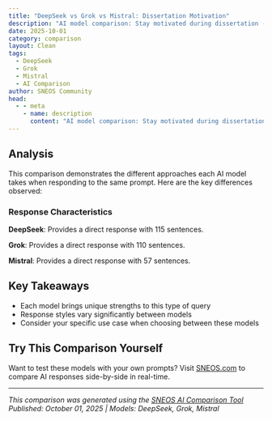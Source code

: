 ```yaml
---
title: "DeepSeek vs Grok vs Mistral: Dissertation Motivation"
description: "AI model comparison: Stay motivated during dissertation - combat procrastination and burnout..."
date: 2025-10-01
category: comparison
layout: Clean
tags:
  - DeepSeek
  - Grok
  - Mistral
  - AI Comparison
author: SNEOS Community
head:
  - - meta
    - name: description
      content: "AI model comparison: Stay motivated during dissertation - combat procrastination and burnout..."
---
```


<ChatComparison
  title="DeepSeek vs Grok vs Mistral: Dissertation Motivation"
  prompt="Stay motivated during dissertation - combat procrastination and burnout"
  :responses='{
    "DeepSeek": "Of course. Staying motivated through a dissertation is a marathon, not a sprint. Procrastination and burnout are not signs of weakness; they are predictable challenges of a long, solitary, and demanding project.\n\nHere is a comprehensive guide to combat them, broken down into strategies for each, and how they often feed into each other.\n\n### Part 1: Slaying the Procrastination Dragon\n\nProcrastination is often not about laziness, but about **fear, overwhelm, or lack of clarity.**\n\n**1. Break the \u0022Monolith\u0022 into \u0022Molecules\u0022**\nThe thought of \u0022writing a dissertation\u0022 is paralyzing. The thought of \u0022writing 300 words on the methodology for participant selection\u0022 is manageable.\n*   **The Power of Tiny Goals:** Instead of \u0022work on Chapter 2,\u0022 your task should be: \u0022Outline the first 3 sub-headings of Chapter 2\u0022 or \u0022Find 5 sources for the literature review section on X theory.\u0022\n*   **Use a Reverse Timeline:** Start with your defense date and work backward. When must the final draft be done? The revisions? The first full draft? The first chapter? This makes the process feel less abstract.\n\n**2. The \u0022Start Ugly\u0022 Principle (Embrace the Shitty First Draft)**\nPerfectionism is the engine of procrastination. Give yourself explicit permission to write poorly.\n*   **Set a Timer for 25 Minutes:** Use the Pomodoro Technique. Your goal for that 25 minutes is not to write well, but simply to **get words on the page.** You can\u0027t edit a blank page. Tell yourself, \u0022I will fix this later, but for now, I just need to vomit words onto the document.\u0022\n\n**3. Create Unambiguous, Time-Bound Sessions**\n\u0022Working on my dissertation all day\u0022 is a recipe for doing nothing. Be specific.\n*   **Bad Plan:** \u0022Work on dissertation Saturday.\u0022\n*   **Good Plan:** \u0022Saturday, 9 AM - 10:30 AM: Draft the introduction to the findings section (aim for 500 words). 11 AM - 12 PM: Organize references for Chapter 3.\u0022\n*   **Schedule Your Work:** Treat your writing time like a fixed appointment you cannot miss.\n\n**4. Engineer Your Environment**\n*   **Minimize Distractions:** Use website blockers (Freedom, Cold Turkey) on your computer. Put your phone in another room.\n*   **Have a \u0022Dissertation Zone\u0022:** If possible, have a specific place for work. When you\u0027re there, you work. This helps create a mental association.\n*   **Prepare the Night Before:** At the end of your workday, write down the *one* most important task for tomorrow. This creates instant momentum when you start.\n\n**5. The 5-Minute Rule**\nIf you\u0027re resisting a task, promise yourself you\u0027ll only do it for five minutes. Often, starting is the hardest part. After five minutes, the friction is reduced, and it\u0027s easier to continue.\n\n---\n\n### Part 2: Preventing and Recovering from Burnout\n\nBurnout is a state of emotional, physical, and mental exhaustion caused by prolonged stress.\n\n**1. Prioritize Ruthless Self-Care (It\u0027s Non-Negotiable)**\nYou cannot pour from an empty cup. Your brain is your primary tool; you must maintain it.\n*   **Sleep:** 7-9 hours. Nothing degrades cognitive function faster than sleep deprivation.\n*   **Move Your Body:** 30 minutes of moderate exercise most days. This is not optional; it clears your mind, reduces stress, and boosts energy.\n*   **Eat Well:** Fuel your brain with real food, not just caffeine and sugar.\n*   **Hydrate:** Keep a water bottle on your desk.\n\n**2. Build a \u0022Dissertation-Free\u0022 Life**\nYour identity cannot become \u0022the dissertation person.\u0022\n*   **Schedule Fun:** Literally put \u0022hobby,\u0022 \u0022see friends,\u0022 \u0022watch a movie\u0022 in your calendar. Guard this time as fiercely as your work time.\n*   **Socialize:** Make plans with people who don\u0027t want to talk about your research. Laugh. Connect.\n*   **Have a Non-Academic Hobby:** Something you do with your hands (cooking, gardening, painting) or body (sports, hiking) can be incredibly restorative.\n\n**3. Set Firm Boundaries**\n*   **Work Hours:** Decide on your \u0022quitting time\u0022 each day and stick to it. Close the laptop and walk away.\n*   **Weekends:** Protect at least one full day per weekend where you do zero dissertation work. A true break allows your subconscious to process ideas.\n\n**4. Celebrate ALL Wins (Not Just Big Milestones)**\nFinished a tough paragraph? Found a great source? Submitted a draft to your advisor? **Celebrate!**\n*   **Acknowledge Progress:** The path is long, and if you only celebrate at the end, you\u0027ll be miserable. Reward yourself with a small treat, a nice coffee, or an episode of your favorite show.\n*   **Keep a \u0022Done\u0022 List:** Alongside your \u0022To-Do\u0022 list, keep a list of everything you\u0027ve accomplished. Review it when you feel you\u0027re not making progress.\n\n---\n\n### Part 3: The Synergy - When Procrastination Meets Burnout\n\nThis is the vicious cycle: You procrastinate because you\u0027re overwhelmed -\u003E You feel guilty and work marathon sessions to catch up -\u003E This leads to exhaustion and burnout -\u003E Your burned-out brain has even less capacity to focus, so you procrastinate more.\n\n**To break the cycle:**\n\n**1. Practice Self-Compassion**\nTalk to yourself like you would talk to a friend in the same situation. \u0022This is really hard. It\u0027s normal to feel stuck. What\u0027s one tiny thing I can do to move forward?\u0022 Shame and guilt are fuel for the cycle; self-compassion breaks it.\n\n**2. Reconnect with Your \u0022Why\u0022**\nIn the grind, it\u0027s easy to forget the bigger picture.\n*   Why did you start this project? What question are you passionate about?\n*   What will this degree allow you to do?\n*   Remind yourself of the contribution you\u0027re making, however small.\n\n**3. Use Your Support System**\n*   **Your Advisor:** Schedule regular check-ins. They\u0027ve been there. They can provide perspective, a nudge, or just reassurance.\n*   **Peers:** Form or join a writing group. Body doubling (working in the same room as someone else, even virtually) is incredibly powerful for accountability.\n*   **Therapy/Counseling:** Most universities offer free counseling services. It\u0027s a fantastic space to develop coping strategies for stress, anxiety, and perfectionism.\n\n### Your Quick-Start Emergency Kit (If You\u0027re in a Rut *Right Now*)\n\n1.  **Stop.** Close your eyes and take three deep, slow breaths.\n2.  **Set a 25-minute timer.**\n3.  **Open your document.**\n4.  **Your ONLY task:** Write one paragraph about anything related to your dissertation. It can be a summary of a reading, a description of a problem, even a brain-dump of why you\u0027re stuck. **No editing, no judging.**\n5.  When the timer goes off, **stop.** Acknowledge that you did it.\n6.  **Now, go do something completely different and pleasurable for at least 30 minutes.** Take a walk, call a friend, listen to music.\n\nYou can do this. It\u0027s a monumental task, but it\u0027s done one sentence, one hour, one day at a time. Be kind to yourself, be strategic, and keep putting one foot in front of the other. The finish line is there.",
    "Grok": "Writing a dissertation is a marathon, not a sprint, and staying motivated while fending off procrastination and burnout is key to crossing the finish line. Below are actionable strategies to help you stay on track, maintain your drive, and protect your mental and physical well-being.\n\n### 1. **Set Clear, Achievable Goals**\n   - Break your dissertation into smaller, manageable tasks (e.g., outline a chapter, write 500 words, review 5 articles). This makes the process less overwhelming and gives you a sense of accomplishment.\n   - Use the SMART goal framework (Specific, Measurable, Achievable, Relevant, Time-bound). For example, instead of \u201CWork on Chapter 2,\u201D aim for \u201CWrite the introduction to Chapter 2 by Friday.\u201D\n   - Celebrate small wins. Finishing a section or hitting a word count milestone deserves recognition\u2014treat yourself to something small like a coffee or a favorite snack.\n\n### 2. **Create a Realistic Schedule**\n   - Establish a routine that fits your natural rhythm. If you\u2019re a morning person, dedicate early hours to focused writing. If nights work better, plan accordingly.\n   - Block out specific times for dissertation work, treating them as non-negotiable appointments.\n   - Use time management techniques like the **Pomodoro Technique**: Work for 25 minutes, then take a 5-minute break. After 4 cycles, take a longer 15-30 minute break. This helps maintain focus and prevents mental fatigue.\n   - Be flexible. If life throws curveballs, adjust your schedule without guilt\u2014just get back on track as soon as possible.\n\n### 3. **Combat Procrastination Head-On**\n   - Identify your triggers. Are you avoiding work because it feels daunting, or are you distracted by social media? Pinpoint the root cause.\n   - Start with the \u201C2-Minute Rule\u201D: Commit to working on your dissertation for just 2 minutes. Often, starting is the hardest part, and momentum kicks in.\n   - Remove distractions. Use apps like Forest, Freedom, or Cold Turkey to block social media or websites during work hours. Put your phone in another room if needed.\n   - Focus on progress, not perfection. A rough draft is better than no draft. You can edit later\u2014get words on the page first.\n   - Accountability partners help. Pair up with a friend or colleague to share daily or weekly goals and check in on each other\u2019s progress.\n\n### 4. **Prevent and Manage Burnout**\n   - **Prioritize self-care**: Sleep 7-8 hours a night, eat balanced meals, and stay hydrated. Physical health directly impacts mental stamina.\n   - **Schedule breaks and downtime**: Step away from your desk regularly. Go for a walk, stretch, or do a quick mindfulness exercise. Burnout often creeps in when you push without pausing.\n   - **Set boundaries**: Avoid overworking\u2014limit dissertation hours to avoid diminishing returns. For example, stop after 4-6 focused hours rather than pushing for 10 unproductive ones.\n   - **Engage in non-dissertation activities**: Maintain hobbies or social connections, even if scaled back. A coffee with a friend or a 30-minute workout can recharge your energy.\n   - Watch for warning signs of burnout: irritability, exhaustion, lack of motivation, or difficulty concentrating. If you notice these, take a day or two to rest without guilt.\n\n### 5. **Stay Motivated by Connecting to Your \u2018Why\u2019**\n   - Remind yourself why you started this journey. Is it to contribute to your field, achieve a personal goal, or open career doors? Write down your purpose and revisit it during low moments.\n   - Visualize the end goal. Imagine walking across the stage at graduation or seeing \u201CDr.\u201D before your name. Keep a picture or note of this vision near your workspace.\n   - Track your progress. Use a visual tool like a checklist or a progress bar to see how far you\u2019ve come. Apps like Trello or a simple notebook can work for this.\n   - Reward yourself for milestones. Finished a chapter? Treat yourself to a movie night or a favorite meal. Positive reinforcement keeps you going.\n\n### 6. **Build a Support System**\n   - Communicate with your advisor or supervisor regularly for guidance and reassurance. Their feedback can help you feel on track.\n   - Join or form a writing group with peers. Sharing struggles and successes with others in the same boat can be incredibly motivating.\n   - Lean on friends and family for emotional support. Let them know when you\u2019re struggling\u2014they can\u2019t help if they don\u2019t know.\n   - Consider professional help if needed. If procrastination or burnout feels unmanageable, a counselor or therapist can provide tools to cope with stress or anxiety.\n\n### 7. **Reframe Challenges and Setbacks**\n   - Writer\u2019s block happens\u2014don\u2019t panic. Switch tasks (e.g., organize references or edit another section) or take a short break to clear your mind.\n   - Accept that some days will be less productive. Focus on consistency over intensity. Even 30 minutes of work is better than none.\n   - View setbacks as learning opportunities. If a chapter needs heavy revisions, see it as a chance to refine your argument, not a failure.\n   - Practice self-compassion. Avoid negative self-talk like \u201CI\u2019m not good enough.\u201D Replace it with \u201CI\u2019m doing my best, and that\u2019s enough right now.\u201D\n\n### 8. **Leverage Tools and Resources**\n   - Use writing aids like Scrivener for organizing your dissertation or Grammarly for polishing drafts. These can save time and reduce frustration.\n   - Keep a research journal or digital notes (e.g., in Notion or Evernote) to jot down ideas, track sources, and brainstorm without pressure.\n   - Explore university resources like writing centers, workshops, or mental health services. They\u2019re there to support you.\n\n### 9. **Mix Up Your Environment**\n   - Change your workspace occasionally to refresh your mindset. Try a library, caf\u00E9, or even a park if weather permits.\n   - If you\u2019re stuck, a new setting can spark inspiration. Just ensure it\u2019s not too distracting.\n   - Keep your primary workspace tidy\u2014clutter can subconsciously add to stress.\n\n### 10. **Focus on the Present**\n   - Don\u2019t obsess over the entire dissertation. Concentrate on the task for today or this week. Thinking too far ahead can lead to overwhelm.\n   - Practice mindfulness or grounding techniques if anxiety creeps in. A quick 5-minute breathing exercise can recenter you.\n\n### Final Thought:\nRemember that completing a dissertation is as much about endurance and self-care as it is about intellect. Progress may feel slow, but every step forward counts. You\u2019re building something significant\u2014not just a document, but a testament to your perseverance. Keep your eyes on the prize, and don\u2019t hesitate to ask for help when you need it. You\u2019ve got this! If you\u2019d like specific tips on a particular chapter, time management tool, or coping strategy, just let me know.",
    "Mistral": "Completing a dissertation is a significant challenge that often involves long hours of research, writing, and editing. Staying motivated and combating procrastination and burnout are crucial for success. Here are some strategies to help you:\n\n### Staying Motivated\n\n1. **Set Clear Goals**:\n   - Break down your dissertation into smaller, manageable tasks.\n   - Set daily, weekly, and monthly goals to keep yourself on track.\n\n2. **Create a Schedule**:\n   - Develop a routine that includes dedicated time slots for research, writing, and breaks.\n   - Use a calendar or planner to organize your tasks and deadlines.\n\n3. **Find Your \u0027Why\u0027**:\n   - Remind yourself of the reasons you started your dissertation.\n   - Visualize the end goal and the benefits of completing your work.\n\n4. **Reward Yourself**:\n   - Set small rewards for completing tasks or milestones.\n   - Celebrate your progress, no matter how small.\n\n5. **Seek Support**:\n   - Join a study group or find a mentor who can provide guidance and encouragement.\n   - Share your progress with friends, family, or colleagues to stay accountable.\n\n### Combating Procrastination\n\n1. **Identify Triggers**:\n   - Recognize what causes you to procrastinate and try to eliminate or minimize those triggers.\n   - Common triggers include distractions, lack of clarity, and feeling overwhelmed.\n\n2. **Use the Pomodoro Technique**:\n   - Work in 25-minute intervals (pomodoros) followed by a 5-minute break.\n   - After four pomodoros, take a longer break.\n\n3. **Prioritize Tasks**:\n   - Use the Eisenhower Matrix to categorize tasks based on urgency and importance.\n   - Focus on high-priority tasks first.\n\n4. **Eliminate Distractions**:\n   - Create a distraction-free workspace.\n   - Use apps or browser extensions to block time-wasting websites.\n\n5. **Start Small**:\n   - Begin with the easiest or most enjoyable tasks to build momentum.\n   - Break larger tasks into smaller, more manageable steps.\n\n### Avoiding Burnout\n\n1. **Take Regular Breaks**:\n   - Ensure you take short breaks throughout the day.\n   - Use techniques like the Pomodoro Technique to structure your work and break times.\n\n2. **Practice Self-Care**:\n   - Make sure you are getting enough sleep, eating well, and exercising regularly.\n   - Engage in activities that you enjoy and that help you relax.\n\n3. **Set Boundaries**:\n   - Establish clear boundaries between work and personal time.\n   - Avoid working late into the night or on weekends unless absolutely necessary.\n\n4. **Stay Organized**:\n   - Keep your workspace tidy and organized.\n   - Use tools like project management software to keep track of your progress and deadlines.\n\n5. **Seek Professional Help**:\n   - If you feel overwhelmed, consider speaking with a counselor or therapist.\n   - Many universities offer mental health services for students.\n\n### Additional Tips\n\n1. **Mindfulness and Meditation**:\n   - Practice mindfulness techniques to stay focused and reduce stress.\n   - Meditation can help clear your mind and improve concentration.\n\n2. **Stay Connected**:\n   - Maintain social connections and avoid isolating yourself.\n   - Regular interaction with others can provide emotional support and motivation.\n\n3. **Reflect on Progress**:\n   - Regularly review what you have accomplished.\n   - Seeing your progress can boost your motivation and confidence.\n\nBy implementing these strategies, you can stay motivated, combat procrastination, and avoid burnout, ultimately leading to a successful completion of your dissertation."
  }'
  published-date="11:13"
/>

## Analysis

This comparison demonstrates the different approaches each AI model takes when responding to the same prompt. Here are the key differences observed:

### Response Characteristics

**DeepSeek**: Provides a direct response with 115 sentences. 

**Grok**: Provides a direct response with 110 sentences. 

**Mistral**: Provides a direct response with 57 sentences. 

## Key Takeaways

- Each model brings unique strengths to this type of query
- Response styles vary significantly between models
- Consider your specific use case when choosing between these models

## Try This Comparison Yourself

Want to test these models with your own prompts? Visit [SNEOS.com](https://sneos.com) to compare AI responses side-by-side in real-time.

---

*This comparison was generated using the [SNEOS AI Comparison Tool](https://sneos.com)*
*Published: October 01, 2025 | Models: DeepSeek, Grok, Mistral*
